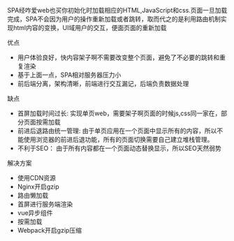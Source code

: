 SPA经咋爱web也买你初始化时加载相应的HTML,JavaScript和css.页面一旦加载完成，SPA不会因为用户的操作重新加载或者跳转，取而代之的是利用路由机制实现html内容的变换，UI域用户的交互，便面页面的重新加载

优点
- 用户体验良好，快内容架子啊不需要改变整个页面，避免了不必要的跳转和重复渲染
- 基于上面一点，SPA相对服务器压力小
- 前后端分离，架构清晰，前端进行交互漏记，后端负责数据处理

缺点
- 首屏加载时间过长: 实现单页web，需要架子啊页面的时候js,css同一家在，部分页面按需加载
- 前进后退路由统一管理: 由于单页应用在一个页面中显示所有的内容，所以不能使用浏览器的前进后退功能，所有的页面切换需要自己建立堆栈管理。
- 不利于SEO： 由于所有内容都在一个页面动态替换显示，所以SEO天然弱势

解决方案
- 使用CDN资源
- Nginx开启gzip
- 路由懒加载
- 首屏进行服务端渲染
- vue异步组件
- 按需加载
- Webpack开启gzip压缩